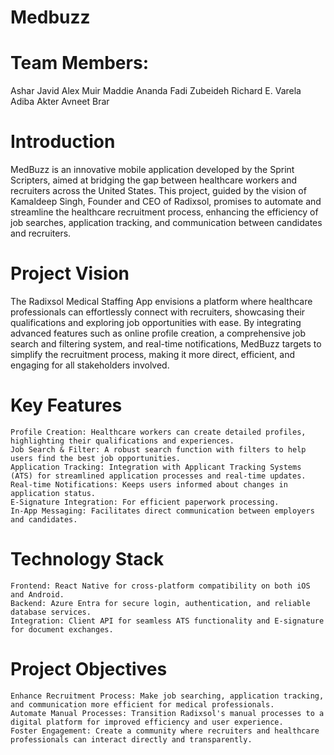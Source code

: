 # Medbuzz

# Team Members: 
Ashar Javid
Alex Muir
Maddie Ananda
Fadi Zubeideh
Richard E. Varela
Adiba Akter
Avneet Brar

# Introduction

MedBuzz is an innovative mobile application developed by the Sprint Scripters, aimed at bridging the gap between healthcare workers and recruiters across the United States. This project, guided by the vision of Kamaldeep Singh, Founder and CEO of Radixsol, promises to automate and streamline the healthcare recruitment process, enhancing the efficiency of job searches, application tracking, and communication between candidates and recruiters.

# Project Vision

The Radixsol Medical Staffing App envisions a platform where healthcare professionals can effortlessly connect with recruiters, showcasing their qualifications and exploring job opportunities with ease. By integrating advanced features such as online profile creation, a comprehensive job search and filtering system, and real-time notifications, MedBuzz targets to simplify the recruitment process, making it more direct, efficient, and engaging for all stakeholders involved.

# Key Features

    Profile Creation: Healthcare workers can create detailed profiles, highlighting their qualifications and experiences.
    Job Search & Filter: A robust search function with filters to help users find the best job opportunities.
    Application Tracking: Integration with Applicant Tracking Systems (ATS) for streamlined application processes and real-time updates.
    Real-time Notifications: Keeps users informed about changes in application status.
    E-Signature Integration: For efficient paperwork processing.
    In-App Messaging: Facilitates direct communication between employers and candidates.

# Technology Stack

    Frontend: React Native for cross-platform compatibility on both iOS and Android.
    Backend: Azure Entra for secure login, authentication, and reliable database services.
    Integration: Client API for seamless ATS functionality and E-signature for document exchanges.

# Project Objectives

    Enhance Recruitment Process: Make job searching, application tracking, and communication more efficient for medical professionals.
    Automate Manual Processes: Transition Radixsol's manual processes to a digital platform for improved efficiency and user experience.
    Foster Engagement: Create a community where recruiters and healthcare professionals can interact directly and transparently.

